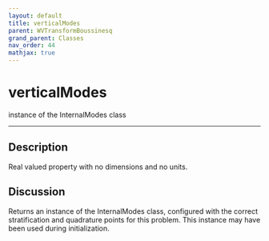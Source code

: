 ```yaml
---
layout: default
title: verticalModes
parent: WVTransformBoussinesq
grand_parent: Classes
nav_order: 44
mathjax: true
---
```


#  verticalModes

instance of the InternalModes class


---

## Description
Real valued property with no dimensions and no units.

## Discussion

Returns an instance of the InternalModes class, configured with the correct stratification and quadrature points for this problem. This instance may have been used during initialization.


